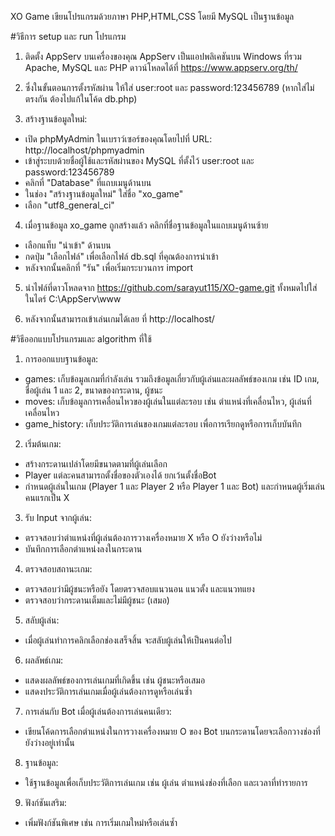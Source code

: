 XO Game เขียนโปรแกรมด้วยภาษา PHP,HTML,CSS โดยมี MySQL เป็นฐานข้อมูล

#วิธีการ setup และ run โปรแกรม

1. ติดตั้ง AppServ บนเครื่องของคุณ AppServ เป็นแอปพลิเคชันบน Windows ที่รวม Apache, MySQL และ PHP ดาวน์โหลดได้ที่ https://www.appserv.org/th/

2. ซึ่งในขั้นตอนการตั้งรหัสผ่าน ให้ใส่ user:root และ password:123456789 (หากใส่ไม่ตรงกัน ต้องไปแก้ในโค้ด db.php)

3. สร้างฐานข้อมูลใหม่:
  - เปิด phpMyAdmin ในเบราว์เซอร์ของคุณโดยไปที่ URL: http://localhost/phpmyadmin
  - เข้าสู่ระบบด้วยชื่อผู้ใช้และรหัสผ่านของ MySQL ที่ตั้งไว้ user:root และ password:123456789
  - คลิกที่ "Database" ที่แถบเมนูด้านบน
  - ในช่อง "สร้างฐานข้อมูลใหม่" ใส่ชื่อ "xo_game"
  - เลือก "utf8_general_ci"

4. เมื่อฐานข้อมูล xo_game ถูกสร้างแล้ว คลิกที่ชื่อฐานข้อมูลในแถบเมนูด้านซ้าย
  - เลือกแท็บ "นำเข้า" ด้านบน
  - กดปุ่ม "เลือกไฟล์" เพื่อเลือกไฟล์ db.sql ที่คุณต้องการนำเข้า
  - หลังจากนั้นคลิกที่ "รัน" เพื่อเริ่มกระบวนการ import

5. นำไฟล์ที่ดาวโหลดจาก https://github.com/sarayut115/XO-game.git ทั้งหมดไปใส่ในไดร์ C:\AppServ\www

6. หลังจากนั้นสามารถเข้าเล่นเกมได้เลย ที่ http://localhost/


#วิธีออกแบบโปรแกรมและ algorithm ที่ใช้

1. การออกแบบฐานข้อมูล:
  - games: เก็บข้อมูลเกมที่กำลังเล่น รวมถึงข้อมูลเกี่ยวกับผู้เล่นและผลลัพธ์ของเกม เช่น ID เกม, ชื่อผู้เล่น 1 และ 2, ขนาดของกระดาน, ผู้ชนะ
  - moves: เก็บข้อมูลการเคลื่อนไหวของผู้เล่นในแต่ละรอบ เช่น ตำแหน่งที่เคลื่อนไหว, ผู้เล่นที่เคลื่อนไหว
  - game_history: เก็บประวัติการเล่นของเกมแต่ละรอบ เพื่อการเรียกดูหรือการเก็บบันทึก

2. เริ่มต้นเกม:
  - สร้างกระดานเปล่าโดยมีขนาดตามที่ผู้เล่นเลือก
  - Player แต่ละคนสามารถตั้งชื่อของตัวเองได้ ยกเว้นตั้งชื่อBot
  - กำหนดผู้เล่นในเกม (Player 1 และ Player 2 หรือ Player 1 และ Bot) และกำหนดผู้เริ่มเล่นคนแรกเป็น X

3. รับ Input จากผู้เล่น:
  - ตรวจสอบว่าตำแหน่งที่ผู้เล่นต้องการวางเครื่องหมาย X หรือ O ยังว่างหรือไม่
  - บันทึกการเลือกตำแหน่งลงในกระดาน

4. ตรวจสอบสถานะเกม:
  - ตรวจสอบว่ามีผู้ชนะหรือยัง โดยตรวจสอบแนวนอน แนวตั้ง และแนวทแยง
  - ตรวจสอบว่ากระดานเต็มและไม่มีผู้ชนะ (เสมอ)

5. สลับผู้เล่น:
  - เมื่อผู้เล่นทำการคลิกเลือกช่องเสร็จสิ้น จะสลับผู้เล่นให้เป็นคนต่อไป

6. ผลลัพธ์เกม:
  - แสดงผลลัพธ์ของการเล่นเกมที่เกิดขึ้น เช่น ผู้ชนะหรือเสมอ
  - แสดงประวัติการเล่นเกมเมื่อผู้เล่นต้องการดูหรือเล่นซ้ำ

7. การเล่นกับ Bot เมื่อผู้เล่นต้องการเล่นคนเดียว:
  - เขียนโค้ดการเลือกตำแหน่งในการวางเครื่องหมาย O ของ Bot บนกระดานโดยจะเลือกวางช่องที่ยังว่างอยู่เท่านั้น

8. ฐานข้อมูล:
  - ใช้ฐานข้อมูลเพื่อเก็บประวัติการเล่นเกม เช่น ผู้เล่น ตำแหน่งช่องที่เลือก และเวลาที่ทำรายการ

9. ฟังก์ชันเสริม:
  - เพิ่มฟังก์ชันพิเศษ เช่น การเริ่มเกมใหม่หรือเล่นซ้ำ
